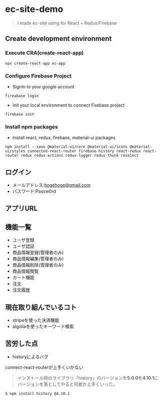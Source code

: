 # ec-site-demo
> I made ec-site using for React + Redux/Firebase

## Create development environment
### Execute CRA(create-react-app)
```
npx create-react-app ec-app
```
### Configure Firebase Project
- SignIn to your google account
```
fireabase login
```
- Init your local environment to connect Firebase project
```
firebase init
```

### Install npm packages
- Install react, redux, firebase, material-ui packages
```
npm install --save @material-ui/core @material-ui/icons @material-ui/styles connected-react-router firebase history react-redux react-router redux redux-actions redux-logger redux-thunk reselect
```










## ログイン

- メールアドレス:hogehoge@gmail.com
- パスワード:Passw0rd

## アプリURL

## 機能一覧
- ユーザ登録
- ユーザ認証
- 商品情報登録(管理者のみ)
- 商品情報編集(管理者のみ)
- 商品情報削除(管理者のみ)
- 商品情報閲覧
- カート機能
- 注文
- 注文履歴

## 現在取り組んでいるコト
- stripeを使った決済機能
- algoliaを使ったキーワード検索

## 苦労した点
- historyによるバグ

connect-react-routerが上手くいかない

> インストール時のライブラリ「history」のバージョンを**5.0.0**を**4.10.1**に
バージョンを落としてやると何故か上手くいった。

```
$ npm install history @4.10.1
```
